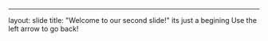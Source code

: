 ---
layout: slide
title: "Welcome to our second slide!"
its just a begining
Use the left arrow to go back!
